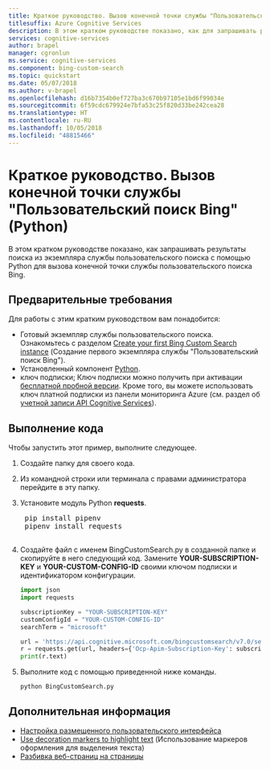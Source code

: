 ```yaml
---
title: Краткое руководство. Вызов конечной точки службы "Пользовательский поиск Bing" с помощью Python
titlesuffix: Azure Cognitive Services
description: В этом кратком руководстве показано, как для запрашивать результаты поиска из экземпляра службы пользовательского поиска с помощью Python для вызова конечной точки службы пользовательского поиска Bing.
services: cognitive-services
author: brapel
manager: cgronlun
ms.service: cognitive-services
ms.component: bing-custom-search
ms.topic: quickstart
ms.date: 05/07/2018
ms.author: v-brapel
ms.openlocfilehash: d16b7354b0ef727ba3c670b97105e1bd6f99034e
ms.sourcegitcommit: 6f59cdc679924e7bfa53c25f820d33be242cea28
ms.translationtype: HT
ms.contentlocale: ru-RU
ms.lasthandoff: 10/05/2018
ms.locfileid: "48815466"
---
```

# <a name="quickstart-call-bing-custom-search-endpoint-python"></a>Краткое руководство. Вызов конечной точки службы "Пользовательский поиск Bing" (Python)

В этом кратком руководстве показано, как запрашивать результаты поиска из экземпляра службы пользовательского поиска с помощью Python для вызова конечной точки службы пользовательского поиска Bing. 

## <a name="prerequisites"></a>Предварительные требования

Для работы с этим кратким руководством вам понадобится:

- Готовый экземпляр службы пользовательского поиска. Ознакомьтесь с разделом [Create your first Bing Custom Search instance](quick-start.md) (Создание первого экземпляра службы "Пользовательский поиск Bing").
- Установленный компонент [Python](https://www.python.org/).
- ключ подписки; Ключ подписки можно получить при активации [бесплатной пробной версии](https://azure.microsoft.com/try/cognitive-services/?api=bing-custom-search). Кроме того, вы можете использовать ключ платной подписки из панели мониторинга Azure (см. раздел об [учетной записи API Cognitive Services](https://docs.microsoft.com/azure/cognitive-services/cognitive-services-apis-create-account)).    


## <a name="run-the-code"></a>Выполнение кода

Чтобы запустить этот пример, выполните следующее.

1. Создайте папку для своего кода.  
  
2. Из командной строки или терминала с правами администратора перейдите в эту папку.  
  
3. Установите модуль Python **requests**.  
  
    <pre>
    pip install pipenv
    pipenv install requests
    </pre>  
      
4. Создайте файл с именем BingCustomSearch.py в созданной папке и скопируйте в него следующий код. Замените **YOUR-SUBSCRIPTION-KEY** и **YOUR-CUSTOM-CONFIG-ID** своими ключом подписки и идентификатором конфигурации.  
  
    ``` Python
    import json
    import requests
    
    subscriptionKey = "YOUR-SUBSCRIPTION-KEY"
    customConfigId = "YOUR-CUSTOM-CONFIG-ID"
    searchTerm = "microsoft"
    
    url = 'https://api.cognitive.microsoft.com/bingcustomsearch/v7.0/search?q=' + searchTerm + '&customconfig=' + customConfigId
    r = requests.get(url, headers={'Ocp-Apim-Subscription-Key': subscriptionKey})
    print(r.text)
    ```  
  
7. Выполните код с помощью приведенной ниже команды.  
  
    ```
    python BingCustomSearch.py
    ```

## <a name="next-steps"></a>Дополнительная информация
- [Настройка размещенного пользовательского интерфейса](./hosted-ui.md)
- [Use decoration markers to highlight text](./hit-highlighting.md) (Использование маркеров оформления для выделения текста)
- [Разбивка веб-страниц на страницы](./page-webpages.md)
